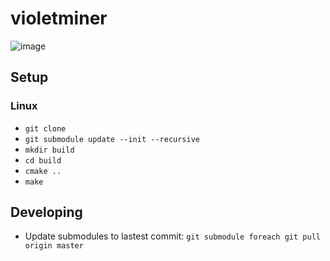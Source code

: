 # violetminer

![image](https://upload.wikimedia.org/wikipedia/commons/thumb/8/87/Argon_discharge_tube.jpg/640px-Argon_discharge_tube.jpg)

## Setup

### Linux

* `git clone`
* `git submodule update --init --recursive`
* `mkdir build`
* `cd build`
* `cmake ..`
* `make`

## Developing

* Update submodules to lastest commit: `git submodule foreach git pull origin master`
